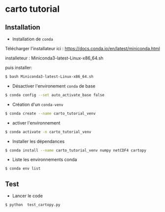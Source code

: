 # carto tutorial

## Installation

* Installation de `conda`

Télécharger l'installateur ici : https://docs.conda.io/en/latest/miniconda.html

installeteur : Miniconda3-latest-Linux-x86_64.sh

puis installer:

```bash
$ bash Miniconda3-latest-Linux-x86_64.sh
```

* Désactiver l'environement `conda` de base

```bash
$ conda config --set auto_activate_base false
```

* Création d'un `conda-venv`

```bash
$ conda create --name carto_tutorial_venv
```

* activer l'environnement

```bash
$ conda activate -n carto_tutorial_venv
```


* Installer les dépendances

```bash
$ conda install --name carto_tutorial_venv numpy netCDF4 cartopy
```

* Liste les environnements conda

```bash
$ conda env list
```

## Test

* Lancer le code

```bash
$ python  test_cartopy.py
```
